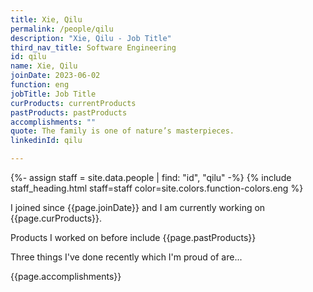 ```yaml
---
title: Xie, Qilu
permalink: /people/qilu
description: "Xie, Qilu - Job Title"
third_nav_title: Software Engineering
id: qilu
name: Xie, Qilu
joinDate: 2023-06-02
function: eng
jobTitle: Job Title
curProducts: currentProducts
pastProducts: pastProducts
accomplishments: ""
quote: The family is one of nature’s masterpieces.
linkedinId: qilu

---
```


{%- assign staff = site.data.people | find: "id", "qilu" -%}
{% include staff_heading.html staff=staff color=site.colors.function-colors.eng %}

<p>I joined since {{page.joinDate}} and I am currently working on {{page.curProducts}}.</p>

<p>Products I worked on before include {{page.pastProducts}}</p>

<p>Three things I've done recently which I'm proud of are...</p>
{{page.accomplishments}}
